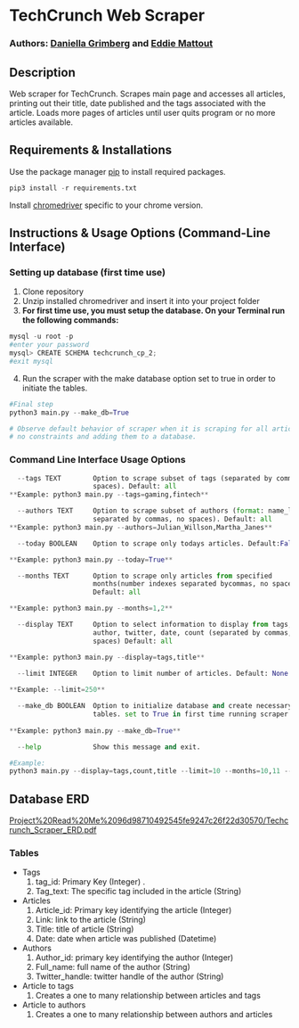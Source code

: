 # **TechCrunch Web Scraper**

### Authors: [Daniella Grimberg](https://github.com/danigrim) and [Eddie Mattout](https://github.com/emattout)

## **Description**

Web scraper for TechCrunch. Scrapes main page and accesses all articles, printing out their title, date published and the tags associated with the article. Loads more pages of articles until user quits program or no more articles available.

## **Requirements & Installations**

Use the package manager [pip](https://pip.pypa.io/en/stable/) to install required packages.

```python
pip3 install -r requirements.txt
```

Install [chromedriver](https://chromedriver.chromium.org/downloads) specific to your chrome version. 

## **Instructions & Usage Options (Command-Line Interface)**

### Setting up database (first time use)

1. Clone repository
2. Unzip installed chromedriver and insert it into your project folder
3. **For first time use, you must setup the database. On your Terminal run the following commands:**

```python
mysql -u root -p 
#enter your password
mysql> CREATE SCHEMA techcrunch_cp_2;
#exit mysql
```

  4. Run the scraper with the make database option set to true in order to initiate the tables.

```python
#Final step
python3 main.py --make_db=True 

# Observe default behavior of scraper when it is scraping for all articles with 
# no constraints and adding them to a database. 
```

### Command Line Interface Usage Options

```python
  --tags TEXT        Option to scrape subset of tags (separated by commas, no
                     spaces). Default: all 
**Example: python3 main.py --tags=gaming,fintech**

  --authors TEXT     Option to scrape subset of authors (format: name_lastname
                     separated by commas, no spaces). Default: all 
**Example: python3 main.py --authors=Julian_Willson,Martha_Janes**

  --today BOOLEAN    Option to scrape only todays articles. Default:False

**Example: python3 main.py --today=True**

  --months TEXT      Option to scrape only articles from specified
                     months(number indexes separated bycommas, no spaces)
                     Default: all 

**Example: python3 main.py --months=1,2**

  --display TEXT     Option to select information to display from tags, title,
                     author, twitter, date, count (separated by commas, no
                     spaces) Default: all 

**Example: python3 main.py --display=tags,title**

  --limit INTEGER    Option to limit number of articles. Default: None
  
**Example: --limit=250**

  --make_db BOOLEAN  Option to initialize database and create necessary
                     tables. set to True in first time running scraper.
                     
**Example: python3 main.py --make_db=True**

  --help             Show this message and exit.
```

```python
#Example:
python3 main.py --display=tags,count,title --limit=10 --months=10,11 --today=False --authors=mary_johnson,john_doe --tags=blockchain,gaming
```

## Database ERD

[Project%20Read%20Me%2096d98710492545fe9247c26f22d30570/Techcrunch_Scraper_ERD.pdf](Project%20Read%20Me%2096d98710492545fe9247c26f22d30570/Techcrunch_Scraper_ERD.pdf)

### Tables

- Tags
    1. tag_id: Primary Key (Integer) . 
    2. Tag_text: The specific tag included in the article (String)
- Articles
    1. Article_id: Primary key identifying the article (Integer)
    2. Link: link to the article (String)
    3. Title: title of article (String)
    4. Date: date when article was published (Datetime)
- Authors
    1. Author_id: primary key identifying the author (Integer)
    2. Full_name: full name of the author (String)
    3. Twitter_handle: twitter handle of the author (String)
- Article to tags
    1. Creates a one to many relationship between articles and tags
- Article to authors
    1. Creates a one to many relationship between authors and articles
